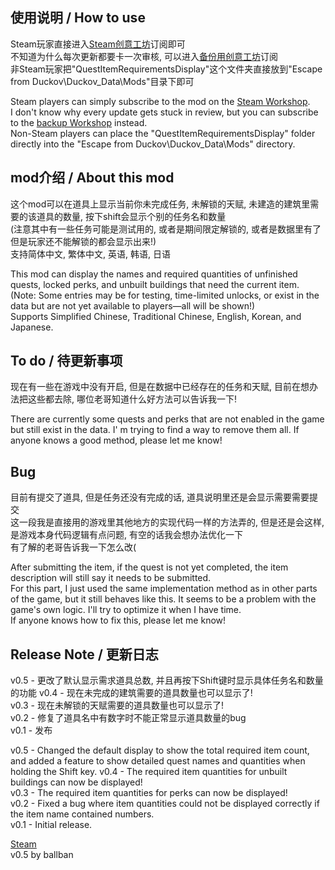 ## 使用说明 / How to use
Steam玩家直接进入[Steam创意工坊](https://steamcommunity.com/sharedfiles/filedetails/?id=3591517959)订阅即可  
不知道为什么每次更新都要卡一次审核, 可以进入[备份用创意工坊](https://steamcommunity.com/sharedfiles/filedetails/?id=3595582953)订阅  
非Steam玩家把"QuestItemRequirementsDisplay"这个文件夹直接放到"Escape from Duckov\Duckov_Data\Mods\"目录下即可  

Steam players can simply subscribe to the mod on the [Steam Workshop](https://steamcommunity.com/sharedfiles/filedetails/?id=3591517959).  
I don't know why every update gets stuck in review, but you can subscribe to the [backup Workshop](https://steamcommunity.com/sharedfiles/filedetails/?id=3595582953) instead.  
Non-Steam players can place the "QuestItemRequirementsDisplay" folder directly into the "Escape from Duckov\Duckov_Data\Mods" directory.  


## mod介绍 / About this mod
这个mod可以在道具上显示当前你未完成任务, 未解锁的天赋, 未建造的建筑里需要的该道具的数量, 按下shift会显示个别的任务名和数量  
(注意其中有一些任务可能是测试用的, 或者是期间限定解锁的, 或者是数据里有了但是玩家还不能解锁的都会显示出来!)  
支持简体中文, 繁体中文, 英语, 韩语, 日语  

This mod can display the names and required quantities of unfinished quests, locked perks, and unbuilt buildings that need the current item.  
(Note: Some entries may be for testing, time-limited unlocks, or exist in the data but are not yet available to players—all will be shown!)  
Supports Simplified Chinese, Traditional Chinese, English, Korean, and Japanese.  


## To do / 待更新事项
现在有一些在游戏中没有开启, 但是在数据中已经存在的任务和天赋, 目前在想办法把这些都去除, 哪位老哥知道什么好方法可以告诉我一下!  

There are currently some quests and perks that are not enabled in the game but still exist in the data.
I' m trying to find a way to remove them all. If anyone knows a good method, please let me know!  


## Bug
目前有提交了道具, 但是任务还没有完成的话, 道具说明里还是会显示需要需要提交  
这一段我是直接用的游戏里其他地方的实现代码一样的方法弄的, 但是还是会这样, 是游戏本身代码逻辑有点问题, 有空的话我会想办法优化一下  
有了解的老哥告诉我一下怎么改(  

After submitting the item, if the quest is not yet completed, the item description will still say it needs to be submitted.  
For this part, I just used the same implementation method as in other parts of the game, but it still behaves like this. It seems to be a problem with the game's own logic. I'll try to optimize it when I have time.  
If anyone knows how to fix this, please let me know!  


## Release Note / 更新日志
v0.5 - 更改了默认显示需求道具总数, 并且再按下Shift键时显示具体任务名和数量的功能
v0.4 - 现在未完成的建筑需要的道具数量也可以显示了!  
v0.3 - 现在未解锁的天赋需要的道具数量也可以显示了!  
v0.2 - 修复了道具名中有数字时不能正常显示道具数量的bug  
v0.1 - 发布  

v0.5 - Changed the default display to show the total required item count, and added a feature to show detailed quest names and quantities when holding the Shift key.
v0.4 - The required item quantities for unbuilt buildings can now be displayed!  
v0.3 - The required item quantities for perks can now be displayed!  
v0.2 - Fixed a bug where item quantities could not be displayed correctly if the item name contained numbers.  
v0.1 - Initial release.  


[Steam](https://steamcommunity.com/sharedfiles/filedetails/?id=3591517959)  
v0.5 by ballban